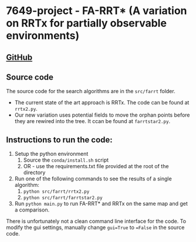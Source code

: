 # 7649-project - FA-RRT* (A variation on RRTx for partially observable environments)

## [GitHub](https://github.com/ishanchadha01/Field-Aided-RRT)

## Source code
The source code for the search algorithms are in the `src/farrt` folder.
- The current state of the art approach is RRTx. The code can be found at `rrtx2.py`.
- Our new variation uses potential fields to move the orphan points before they are rewired into the tree. It ccan be found at `farrtstar2.py`.

## Instructions to run the code:
1. Setup the python environment
   1. Source the `conda/install.sh` script
   2. OR - use the requirements.txt file provided at the root of the directory
2. Run one of the following commands to see the results of a single algorithm:
   1. `python src/farrt/rrtx2.py`
   2. `python src/farrt/farrtstar2.py`
3. Run `python main.py` to run FA-RRT* and RRTx on the same map and get a comparison.

There is unfortunately not a clean command line interface for the code. To modify the gui settings, manually change `gui=True` to `=False` in the source code.
